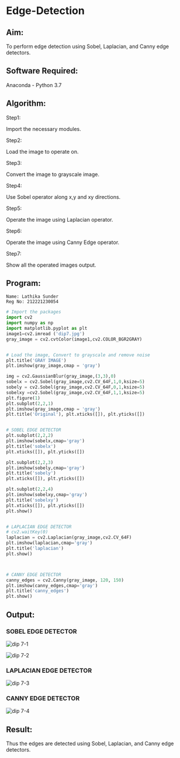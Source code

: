 # Edge-Detection
## Aim:
To perform edge detection using Sobel, Laplacian, and Canny edge detectors.

## Software Required:
Anaconda - Python 3.7

## Algorithm:
Step1:

Import the necessary modules.

Step2:

Load the image to operate on.

Step3:

Convert the image to grayscale image.

Step4:

Use Sobel operator along x,y and xy directions.

Step5:

Operate the image using Laplacian operator.

Step6:

Operate the image using Canny Edge operator.

Step7:

Show all the operated images output.
 
## Program:
```
Name: Lathika Sunder
Reg No: 212221230054
```
``` Python
# Import the packages
import cv2
import numpy as np
import matplotlib.pyplot as plt
image1=cv2.imread ('dip7.jpg') 
gray_image = cv2.cvtColor(image1,cv2.COLOR_BGR2GRAY)


# Load the image, Convert to grayscale and remove noise
plt.title('GRAY IMAGE')
plt.imshow(gray_image,cmap = 'gray')

img = cv2.GaussianBlur(gray_image,(3,3),0)
sobelx = cv2.Sobel(gray_image,cv2.CV_64F,1,0,ksize=5)
sobely = cv2.Sobel(gray_image,cv2.CV_64F,0,1,ksize=5)
sobelxy =cv2.Sobel(gray_image,cv2.CV_64F,1,1,ksize=5)
plt.figure(1)
plt.subplot(2,2,1)
plt.imshow(gray_image,cmap = 'gray')
plt.title('Original'), plt.xticks([]), plt.yticks([])


# SOBEL EDGE DETECTOR
plt.subplot(2,2,2)
plt.imshow(sobelx,cmap='gray')
plt.title('sobelx')
plt.xticks([]), plt.yticks([])

plt.subplot(2,2,3)
plt.imshow(sobely,cmap='gray')
plt.title('sobely')
plt.xticks([]), plt.yticks([])

plt.subplot(2,2,4)
plt.imshow(sobelxy,cmap='gray')
plt.title('sobelxy')
plt.xticks([]), plt.yticks([])
plt.show()


# LAPLACIAN EDGE DETECTOR
# cv2.waitKey(0)
laplacian = cv2.Laplacian(gray_image,cv2.CV_64F)
plt.imshow(laplacian,cmap='gray')
plt.title('laplacian')
plt.show()



# CANNY EDGE DETECTOR
canny_edges = cv2.Canny(gray_image, 120, 150)
plt.imshow(canny_edges,cmap='gray')
plt.title('canny_edges')
plt.show()


```
## Output:
### SOBEL EDGE DETECTOR
![dip  7-1](https://user-images.githubusercontent.com/94679395/233049875-8cd8afb9-29e1-4092-8b06-ebddd4369380.jpg)

![dip 7-2](https://user-images.githubusercontent.com/94679395/233049928-1d65839f-0537-4592-b4aa-cf816b1fb56c.jpg)



### LAPLACIAN EDGE DETECTOR

![dip 7-3](https://user-images.githubusercontent.com/94679395/233049972-15567b43-6c28-4dc7-86f8-e1b49bf4f32f.jpg)


### CANNY EDGE DETECTOR

![dip 7-4](https://user-images.githubusercontent.com/94679395/233050038-e34b7b48-cc37-4a41-b823-7fe7f99b5045.jpg)


## Result:
Thus the edges are detected using Sobel, Laplacian, and Canny edge detectors.
